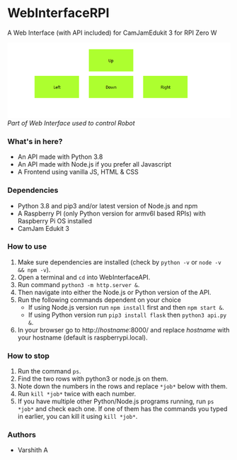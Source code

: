 # WebInterfaceRPI
A Web Interface (with API included) for CamJamEdukit 3 for RPI Zero W

![Image of part of Web Interface](WebInterfaceRPI.png)  
*Part of Web Interface used to control Robot*

### What's in here?
* An API made with Python 3.8
* An API made with Node.js if you prefer all Javascript
* A Frontend using vanilla JS, HTML & CSS

### Dependencies
* Python 3.8 and pip3 and/or latest version of Node.js and npm
* A Raspberry PI (only Python version for armv6l based RPIs) with Raspberry Pi OS installed
* CamJam Edukit 3 

### How to use
1. Make sure dependencies are installed (check by `python -v` or `node -v && npm -v`).
2. Open a terminal and `cd` into WebInterfaceAPI.
3. Run command `python3 -m http.server &`.
4. Then navigate into either the Node.js or Python version of the API.
5. Run the following commands dependent on your choice
    * If using Node.js version run `npm install` first and then `npm start &`.
    * If using Python version run `pip3 install flask` then `python3 api.py &`.
6. In your browser go to http://*hostname*:8000/ and replace *hostname* with your hostname (default is raspberrypi.local).

### How to stop
1. Run the command `ps`.
2. Find the two rows with python3 or node.js on them.
3. Note down the numbers in the rows and replace `*job*` below with them.
4. Run `kill *job*` twice with each number.
5. If you have multiple other Python/Node.js programs running, run `ps *job*` and check each one. If one of them has the commands you typed in earlier, you can kill it using `kill *job*`.

### Authors
* Varshith A

